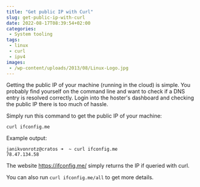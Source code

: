```yaml
---
title: "Get public IP with Curl"
slug: get-public-ip-with-curl
date: 2022-08-17T08:39:54+02:00
categories:
 - System tooling
tags:
 - linux
 - curl
 - ipv4
images:
 - /wp-content/uploads/2013/08/Linux-Logo.jpg
---
```


Getting the public IP of your machine (running in the cloud) is simple. You probably find yourself on the command line and want to check if a DNS entry is resolved correctly. Login into the hoster's dashboard and checking the public IP there is too much of hassle.

<!--more-->

Simply run this command to get the public IP of your machine:

```console
curl ifconfig.me
```

Example output:

```console
janikvonrotz@cratos ➜  ~ curl ifconfig.me
78.47.134.58
```

The website <https://ifconfig.me/> simply returns the IP if queried with curl.

You can also run `curl ifconfig.me/all` to get more details.